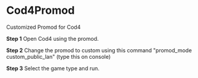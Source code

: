 # Cod4Promod
Customized Promod for Cod4

**Step 1**
Open Cod4 using the promod.

**Step 2**
Change the promod to custom using this command
"promod_mode custom_public_lan" (type this on console)

**Step 3**
Select the game type and run.
